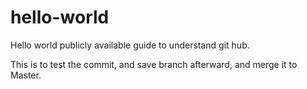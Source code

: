 # hello-world
Hello world publicly available guide to understand git hub.

This is to test the commit, and save branch afterward, and merge it to Master.
